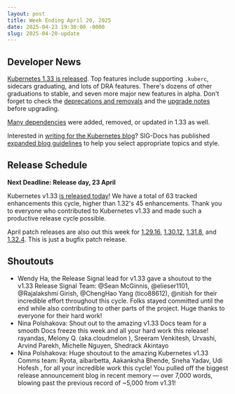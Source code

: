 ```yaml
---
layout: post
title: Week Ending April 20, 2025
date: 2025-04-23 19:30:00 -0000
slug: 2025-04-20-update
---
```


## Developer News

[Kubernetes 1.33 is released](https://kubernetes.io/blog/2025/04/23/kubernetes-v1-33-release/). Top features include supporting `.kuberc`, sidecars graduating, and lots of DRA features.  There's dozens of other graduations to stable, and seven more major new features in alpha.  Don't forget to check the [deprecations and removals](https://kubernetes.io/blog/2025/03/26/kubernetes-v1-33-upcoming-changes/) and the [upgrade notes](https://github.com/kubernetes/kubernetes/blob/master/CHANGELOG/CHANGELOG-1.33.md#urgent-upgrade-notes) before upgrading.

[Many dependencies](https://github.com/kubernetes/kubernetes/blob/master/CHANGELOG/CHANGELOG-1.33.md#dependencies) were added, removed, or updated in 1.33 as well.

Interested in [writing for the Kubernetes blog](https://kubernetes.io/docs/contribute/blog/)?  SIG-Docs has published [expanded blog guidelines](https://kubernetes.io/docs/contribute/blog/guidelines/#what-we-publish) to help you select appropriate topics and style.

## Release Schedule

**Next Deadline: Release day, 23 April**

Kubernetes v1.33 [is released today](https://groups.google.com/a/kubernetes.io/g/dev/c/SlxHmegoBHs)! We have a total of 63 tracked enhancements this cycle, higher than 1.32's 45 enhancements. Thank you to everyone who contributed to Kubernetes v1.33 and made such a productive release cycle possible.

April patch releases are also out this week for [1.29.16](https://github.com/kubernetes/kubernetes/blob/master/CHANGELOG/CHANGELOG-1.29.md), [1.30.12](https://github.com/kubernetes/kubernetes/blob/master/CHANGELOG/CHANGELOG-1.30.md), [1.31.8](https://github.com/kubernetes/kubernetes/blob/master/CHANGELOG/CHANGELOG-1.31.md), and [1.32.4](https://github.com/kubernetes/kubernetes/blob/master/CHANGELOG/CHANGELOG-1.32.md).  This is just a bugfix patch release.

## Shoutouts

* Wendy Ha, the Release Signal lead for v1.33 gave a shoutout to the v1.33 Release Signal Team: @Sean McGinnis, @elieser1101, @Rajalakshmi Girish, @ChengHao Yang (tico88612), @nitish for their incredible effort throughout this cycle. Folks stayed committed until the end while also contributing to other parts of the project. Huge thanks to everyone for their hard work!
* Nina Polshakova: Shout out to the amazing v1.33 Docs team for a smooth Docs freeze this week and all your hard work this release!
rayandas, Melony Q. (aka.cloudmelon ), Sreeram Venkitesh, Urvashi, Arvind Parekh, Michelle Nguyen, Shedrack Akintayo
* Nina Polshakova: Huge shoutout to the amazing Kubernetes v1.33 Comms team: Ryota, aibarbetta, Aakanksha Bhende, Sneha Yadav, Udi Hofesh
, for all your incredible work this cycle! You pulled off the biggest release announcement blog in recent memory — over 7,000 words, blowing past the previous record of ~5,000 from v1.31!
